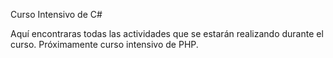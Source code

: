 Curso Intensivo de C#

Aquí encontraras todas las actividades que se estarán realizando durante el curso.
Próximamente curso intensivo de PHP.
